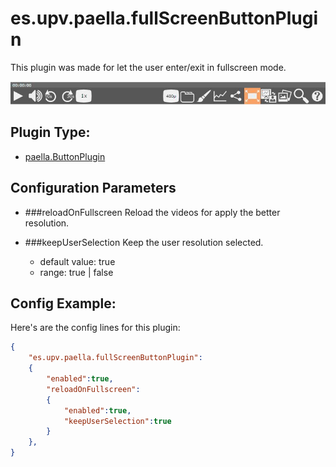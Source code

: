 # es.upv.paella.fullScreenButtonPlugin

This plugin was made for let the user enter/exit in fullscreen mode.

![](images/fullScreenButtonPlugin.jpg)

## Plugin Type:
- [paella.ButtonPlugin](../plugin_type.md)


## Configuration Parameters

* ###reloadOnFullscreen
	Reload the videos for apply the better resolution.

* ###keepUserSelection
	Keep the user resolution selected.
	- default value: true
	- range: true | false


## Config Example:

Here's are the config  lines for this plugin:

```json
{
	"es.upv.paella.fullScreenButtonPlugin": 
	{
		"enabled":true, 
		"reloadOnFullscreen":
		{ 
			"enabled":true, 
			"keepUserSelection":true 
		}
	},
}
```
